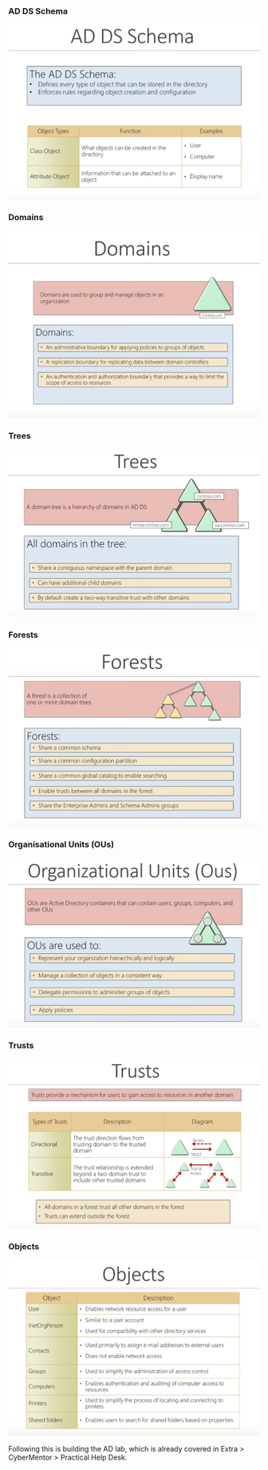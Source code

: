 ### AD DS Schema

![](img/adc03.png)

### Domains

![](img/adc04.png)

### Trees

![](img/adc05.png)

### Forests

![](img/adc06.png)

### Organisational Units (OUs)

![](img/adc07.png)

### Trusts

![](img/adc08.png)

### Objects

![](img/adc09.png)

Following this is building the AD lab, which is already covered in Extra > CyberMentor > Practical Help Desk.